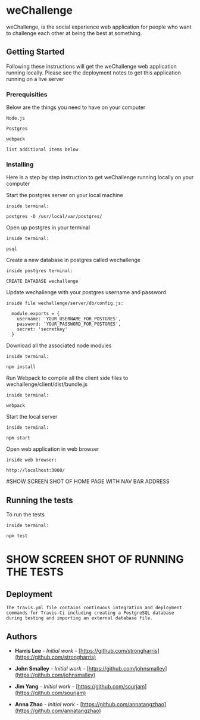 # weChallenge

weChallenge, is the social experience web application for people who want to challenge each other at being the best at something.

## Getting Started

Following these instructions will get the weChallenge web application running locally. Please see the deployment notes to get this application running on a live server

### Prerequisities

Below are the things you need to have on your computer

```
Node.js

Postgres

webpack

list additional items below

```
### Installing
Here is a step by step instruction to get weChallenge running locally on your computer

Start the postgres server on your local machine
```
inside terminal:

postgres -D /usr/local/var/postgres/
```

Open up postgres in your terminal
```
inside terminal:

psql
```

Create a new database in postgres called wechallenge
```
inside postgres terminal:

CREATE DATABASE wechallenge
```

Update wechallenge with your postgres username and password
```
inside file wechallenge/server/db/config.js:

  module.exports = {
    username: 'YOUR_USERNAME_FOR_POSTGRES',
    password: 'YOUR_PASSWORD_FOR_POSTGRES',
    secret: 'secretkey'
  }
```

Download all the associated node modules
```
inside terminal:

npm install
```

Run Webpack to compile all the client side files to wechallenge/client/dist/bundle.js
```
inside terminal:

webpack
```

Start the local server
```
inside terminal:

npm start
```

Open web application in web browser
```
inside web browser:

http://localhost:3000/
```

#SHOW SCREEN SHOT OF HOME PAGE WITH NAV BAR ADDRESS


## Running the tests

To run the tests
```
inside terminal:

npm test
```

# SHOW SCREEN SHOT OF RUNNING THE TESTS

## Deployment

```
The travis.yml file contains continuous integration and deployment
commands for Travis-Ci including creating a PostgreSQL database
during testing and importing an external database file.
```

## Authors

* **Harris Lee** - *Initial work* - [https://github.com/strongharris](https://github.com/strongharris)

* **John Smalley** - *Initial work* - [https://github.com/johnsmalley](https://github.com/johnsmalley)

* **Jim Yang** - *Initial work* - [https://github.com/sourjam](https://github.com/sourjam)

* **Anna Zhao** - *Initial work* - [https://github.com/annatangzhao](https://github.com/annatangzhao)
